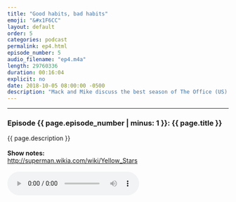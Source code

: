 ```yaml
---
title: "Good habits, bad habits"
emoji: "&#x1F6CC"
layout: default
order: 5
categories: podcast
permalink: ep4.html
episode_number: 5
audio_filename: "ep4.m4a"
length: 29760336
duration: 00:16:04
explicit: no
date: 2018-10-05 08:00:00 -0500
description: "Mack and Mike discuss the best season of The Office (US). Mike tells Mack about his morning routine. Finally they wonder if habits are fundamentally at odds with NIN."
---
```


<hr />
<p>
<h3>Episode {{ page.episode_number | minus: 1 }}: {{ page.title }}</h3>
{{ page.description }}
<br />
<br />
<b>Show notes:</b>
<br />
<a href="http://superman.wikia.com/wiki/Yellow_Stars">http://superman.wikia.com/wiki/Yellow_Stars</a>
<br />
<br />
<audio controls="">
<source src="{{ site.podcast_audio_prefix | append: page.audio_filename }}" type="audio/x-m4a" />
Your browser does not support the audio element.
</audio>
</p>
